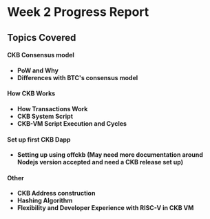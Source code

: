 # Week 2 Progress Report

## Topics Covered

#### CKB Consensus model
- **PoW and Why**
- **Differences with BTC's consensus model**

#### How CKB Works
- **How Transactions Work**
- **CKB System Script**
- **CKB-VM Script Execution and Cycles**

#### Set up first CKB Dapp
- **Setting up using offckb (May need more documentation around Nodejs version accepted and need a CKB release set up)**

#### Other
- **CKB Address construction**
- **Hashing Algorithm**
- **Flexibility and Developer Experience with RISC-V in CKB VM**
